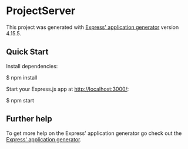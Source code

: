 # ProjectServer

This project was generated with [Express' application generator](https://github.com/expressjs/generator) version 4.15.5.

## Quick Start

Install dependencies:

$ npm install

Start your Express.js app at [http://localhost:3000/](http://localhost:3000/):

$ npm start

## Further help

To get more help on the Express' application generator go check out the [Express' application generator](https://github.com/expressjs/generator/blob/master/README.md).
